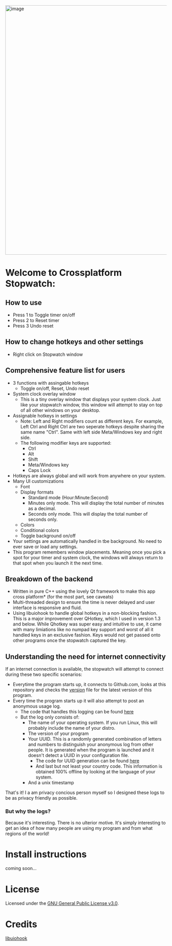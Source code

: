<img width="1469" height="777" alt="image" src="https://github.com/user-attachments/assets/6a941f6e-9742-4c52-9898-2996d65babe5" />

# Welcome to Crossplatform Stopwatch:

## How to use
- Press 1 to Toggle timer on/off
- Press 2 to Reset timer
- Press 3 Undo reset

## How to change hotkeys and other settings
- Right click on Stopwatch window

## Comprehensive feature list for users
- 3 functions with assingable hotkeys
  - Toggle on/off, Reset, Undo reset
- System clock overlay window
  - This is a tiny overlay window that displays your system clock. Just like your stopwatch window, this window will attempt to stay on top of all other windows on your desktop.
- Assignable hotkeys in settings
  - Note: Left and Right modifiers count as different keys. For example, Left Ctrl and Right Ctrl are two seperate hotkeys despite sharing the same name "Ctrl". Same with left side Meta/Windows key and right side.
  - The following modifier keys are supported:
    - Ctrl
    - Alt
    - Shift
    - Meta/Windows key
    - Caps Lock
- Hotkeys are always global and will work from anywhere on your system.
- Many UI customizations
  - Font
  - Display formats
    - Standard mode (Hour\:Minute:Second)
    - Minutes only mode. This will display the total number of minutes as a decimal.
    - Seconds only mode. This will display the total number of seconds only. 
  - Colors
  - Conditional colors
  - Toggle background on/off
- Your settings are automatically handled in tbe background. No need to ever save or load any settings.
- This program remembers window placements. Meaning once you pick a spot for your timer and system clock, the windows will always return to that spot when you launch it the next time.

## Breakdown of the backend
- Written in pure C++ using the lovely Qt framework to make this app cross platform* (for the most part, see caveats)
- Multi-threaded design to ensure the time is never delayed and user interface is responsive and fluid.
- Using libuiohook to handle global hotkeys in a non-blocking fashion. This is a major improvement over QHotkey, which I used in version 1.3 and below. While Qhotkey was super easy and intuitive to use, it came with many limiations like no numpad key support and worst of all it handled keys in an exclusive fashion. Keys would not get passed onto other programs once the stopwatch captured the key.

## Understanding the need for internet connectivity
If an internet connection is available, the stopwatch will attempt to connect during these two specific scenarios:
- Everytime the program starts up, it connects to Github.com, looks at this repository and checks the [version](https://github.com/Bo0sted/CrossplatformStopwatch/blob/master/version/version) file for the latest version of this program.
- Every time the program starts up it will also attempt to post an anonymous usage log.
  - The code that handles this logging can be found [here](https://github.com/Bo0sted/CrossplatformStopwatch/blob/master/updatemanager.cpp#L66)
  - But the log only consists of:
    - The name of your operating system. If you run Linux, this will probably include the name of your distro.
    - The version of your program
    - Your UUID. This is a randomly generated combination of letters and numbers to distinguish your anonymous log from other people. It is generated when the program is launched and it doesn't detect a UUID in your configuration file. 
      - The code for UUID generation can be found [here](https://github.com/Bo0sted/CrossplatformStopwatch/blob/master/qsettingsmanager.cpp#L281)
      - And last but not least your country code. This information is obtained 100% offline by looking at the language of your system.
    - And a unix timestamp


That's it! I a am privacy concious person myself so I designed these logs to be as privacy friendly as possible.

### But why the logs?
Because it's interesting. There is no ulterior motive. It's simply interesting to get an idea of how many people are using my program and from what regions of the world!

# Install instructions
coming soon...

# License
Licensed under the [GNU General Public License v3.0](https://www.gnu.org/licenses/gpl-3.0.en.html).


# Credits
[libuiohook](https://github.com/kwhat/libuiohook)
